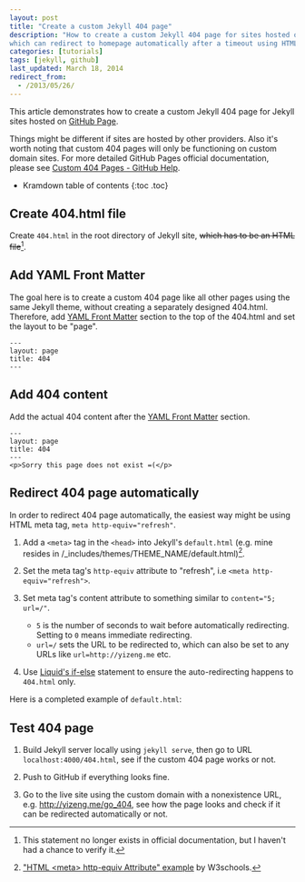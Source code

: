 ```yaml
---
layout: post
title: "Create a custom Jekyll 404 page"
description: "How to create a custom Jekyll 404 page for sites hosted on GitHub Pages,
which can redirect to homepage automatically after a timeout using HTML meta tag."
categories: [tutorials]
tags: [jekyll, github]
last_updated: March 18, 2014
redirect_from:
  - /2013/05/26/
---
```

This article demonstrates how to create a custom Jekyll 404 page
for Jekyll sites hosted on [GitHub Page][GitHub Page].

Things might be different if sites are hosted by other providers.
Also it's worth noting that custom 404 pages will only be functioning on custom domain sites.
For more detailed GitHub Pages official documentation,
please see [Custom 404 Pages - GitHub Help][Custom 404 Pages - GitHub Help].

* Kramdown table of contents
{:toc .toc}

## Create 404.html file

Create `404.html` in the root directory of Jekyll site, <del>which has to be an HTML file</del>[^1].

## Add YAML Front Matter

The goal here is to create a custom 404 page like all other pages using the same Jekyll theme,
without creating a separately designed 404.html.
Therefore, add [YAML Front Matter][YAML Front Matter] section to the top of the 404.html and set the layout to be "page".

	---
	layout: page
	title: 404
	---

## Add 404 content

Add the actual 404 content after the [YAML Front Matter][YAML Front Matter] section.

	---
	layout: page
	title: 404
	---
	<p>Sorry this page does not exist =(</p>

## Redirect 404 page automatically

In order to redirect 404 page automatically, the easiest way might be using HTML meta tag, `meta http-equiv="refresh"`.

1. Add a `<meta>` tag in the `<head>` into Jekyll's `default.html`
(e.g. mine resides in /_includes/themes/THEME_NAME/default.html)[^2].

2. Set the meta tag's `http-equiv` attribute to "refresh", i.e `<meta http-equiv="refresh">`.

3. Set meta tag's content attribute to something similar to `content="5; url=/"`.
	- `5` is the number of seconds to wait before automatically redirecting. Setting to `0` means immediate redirecting.
	- `url=/` sets the URL to be redirected to, which can also be set to any URLs like `url=http://yizeng.me` etc.

4. Use [Liquid's if-else][Liquid's if-else] statement to ensure the auto-redirecting happens to `404.html` only.
<script src="https://gist.github.com/yizeng/a4f26459bc8795476ed4.js"></script>

Here is a completed example of `default.html`:
<script src="https://gist.github.com/yizeng/5428d29c3d5af224475b.js"></script>

## Test 404 page

1. Build Jekyll server locally using `jekyll serve`,
then go to URL `localhost:4000/404.html`, see if the custom 404 page works or not.

2. Push to GitHub if everything looks fine.

3. Go to the live site using the custom domain with a nonexistence URL, e.g. http://yizeng.me/go_404,
see how the page looks and check if it can be redirected automatically or not.

[GitHub Page]: http://pages.github.com/
[Custom 404 Pages - GitHub Help]: https://help.github.com/articles/custom-404-pages
[YAML Front Matter]: http://jekyllrb.com/docs/frontmatter/
[Liquid's if-else]: https://help.shopify.com/themes/liquid/basics/operators#basic-operators

[^1]: This statement no longer exists in official documentation, but I haven't had a chance to verify it.
[^2]: <a href="http://www.w3schools.com/tags/att_meta_http_equiv.asp">"HTML &lt;meta&gt; http-equiv Attribute" example</a> by W3schools.
